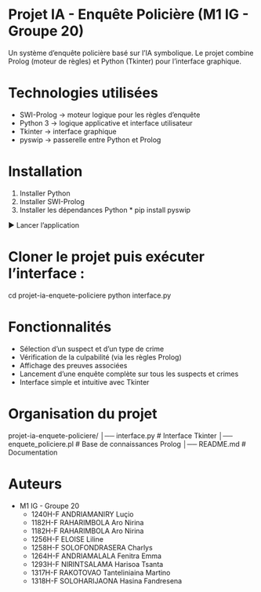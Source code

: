 # Projet IA - Enquête Policière (M1 IG - Groupe 20)
  Un système d’enquête policière basé sur l’IA symbolique.
  Le projet combine Prolog (moteur de règles) et Python (Tkinter) pour l’interface graphique.

# Technologies utilisées
  * SWI-Prolog → moteur logique pour les règles d’enquête
  * Python 3 → logique applicative et interface utilisateur
  * Tkinter → interface graphique
  * pyswip → passerelle entre Python et Prolog

# Installation
  1. Installer Python
  2. Installer SWI-Prolog
  3. Installer les dépendances Python
    * pip install pyswip

▶ Lancer l’application

# Cloner le projet puis exécuter l’interface :
cd projet-ia-enquete-policiere
python interface.py

# Fonctionnalités
  * Sélection d’un suspect et d’un type de crime
  * Vérification de la culpabilité (via les règles Prolog)
  * Affichage des preuves associées
  * Lancement d’une enquête complète sur tous les suspects et crimes
  * Interface simple et intuitive avec Tkinter

# Organisation du projet
projet-ia-enquete-policiere/
│── interface.py          # Interface Tkinter
│── enquete_policiere.pl  # Base de connaissances Prolog
│── README.md             # Documentation

# Auteurs
  * M1 IG - Groupe 20
    * 1240H-F	ANDRIAMANIRY Luçio 
    * 1182H-F	RAHARIMBOLA Aro Nirina
    * 1182H-F	RAHARIMBOLA Aro Nirina
    * 1256H-F	ELOISE Liline
    * 1258H-F	SOLOFONDRASERA Charlys
    * 1264H-F	ANDRIAMALALA Fenitra Emma
    * 1293H-F	NIRINTSALAMA Harisoa Tsanta
    * 1317H-F	RAKOTOVAO Tanteliniaina Martino
    * 1318H-F	SOLOHARIJAONA Hasina Fandresena
